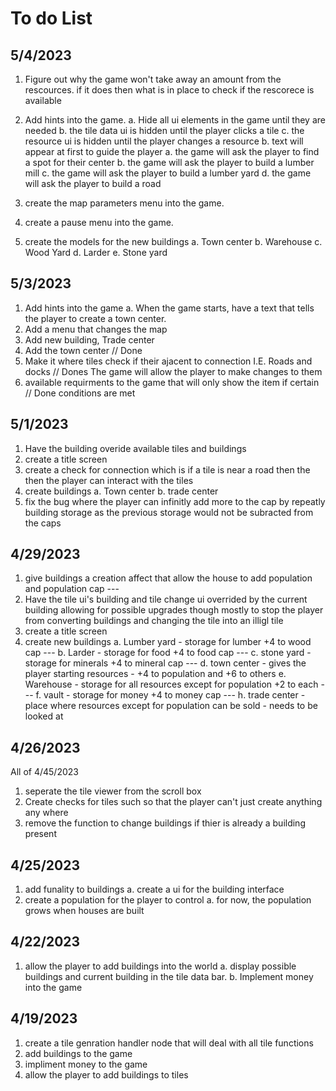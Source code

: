 # To do List

## 5/4/2023

1. Figure out why the game won't take away an amount from the rescources.
	if it does then what is in place to check if the rescorece is available
	
2. Add hints into the game.
	a. Hide all ui elements in the game until they are needed
		b. the tile data ui is hidden until the player clicks a tile
		c. the resource ui is hidden until the player changes a resource
	b. text will appear at first to guide the player
		a. the game will ask the player to find a spot for their center
		b. the game will ask the player to build a lumber mill
		c. the game will ask the player to build a lumber yard
		d. the game will ask the player to build a road
		
3. create the map parameters menu into the game.
4. create a pause menu into the game.

5. create the models for the new buildings
	a. Town center
	b. Warehouse
	c. Wood Yard
	d. Larder
	e. Stone yard

## 5/3/2023
1. Add hints into the game
	a. When the game starts, have a text that tells the player to create a town
		center.
2. Add a menu that changes the map
3. Add new building, Trade center
4. Add the town center // Done
5. Make it where tiles check if their ajacent to connection I.E. Roads and docks // Dones
	The game will allow the player to make changes to them
6. available requirments to the game that will only show the item if certain // Done
	conditions are met


## 5/1/2023
1. Have the building overide available tiles and buildings
2. create a title screen
3. create a check for connection which is if a tile is near a road then the
	then the player can interact with the tiles
3. create buildings
	a. Town center
	b. trade center
4. fix the bug where the player can infinitly add more to the cap by repeatly 
	building storage as the previous storage would not be subracted from the caps


## 4/29/2023
1. give buildings a creation affect that allow the house to add population and
population cap ---
2. Have the tile ui's building and tile change ui overrided by the current 
building allowing for possible upgrades though mostly to stop the player from
converting buildings and changing the tile into an illigl tile
3. create a title screen
4. create new buildings
	a. Lumber yard - storage for lumber +4 to wood cap ---
	b. Larder - storage for food +4 to food cap ---
	c. stone yard - storage for minerals +4 to mineral cap ---
	d. town center - gives the player starting resources - +4 to population and +6 to others
	e. Warehouse - storage for all resources except for population +2 to each ---
	f. vault - storage for money +4 to money cap ---
	h. trade center - place where resources except for population can be sold - needs to be looked at

## 4/26/2023

All of 4/45/2023
1. seperate the tile viewer from the scroll box
2. Create checks for tiles such so that the player can't just create anything any where
3. remove the function to change buildings if thier is already a building present

## 4/25/2023

1. add funality to buildings
	a. create a ui for the building interface
2. create a population for the player to control
	a. for now, the population grows when houses are built

## 4/22/2023

1. allow the player to add buildings into the world
	a. display possible buildings and current building in the tile data bar.
	b. Implement money into the game


## 4/19/2023

1. create a tile genration handler node that will deal with all tile functions
2. add buildings to the game
3. impliment money to the game
4. allow the player to add buildings to tiles
